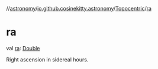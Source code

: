 //[astronomy](../../../index.md)/[io.github.cosinekitty.astronomy](../index.md)/[Topocentric](index.md)/[ra](ra.md)

# ra

val [ra](ra.md): [Double](https://kotlinlang.org/api/latest/jvm/stdlib/kotlin-stdlib/kotlin/-double/index.html)

Right ascension in sidereal hours.
